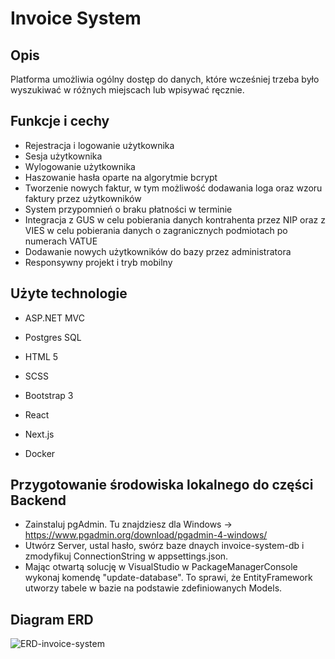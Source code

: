 # Invoice System

## Opis
Platforma umożliwia ogólny dostęp do danych, które wcześniej trzeba było wyszukiwać w różnych miejscach lub wpisywać ręcznie.

## Funkcje i cechy

* Rejestracja i logowanie użytkownika
* Sesja użytkownika
* Wylogowanie użytkownika
* Haszowanie hasła oparte na algorytmie bcrypt
* Tworzenie nowych faktur, w tym możliwość dodawania loga oraz wzoru faktury przez użytkowników
* System przypomnień o braku płatności w terminie
* Integracja z GUS w celu pobierania danych kontrahenta przez NIP oraz z VIES w celu pobierania danych o zagranicznych podmiotach po numerach VATUE
* Dodawanie nowych użytkowników do bazy przez administratora
* Responsywny projekt i tryb mobilny

## Użyte technologie

* ASP.NET MVC

* Postgres SQL

* HTML 5
* SCSS
* Bootstrap 3
* React
* Next.js
  
* Docker

## Przygotowanie środowiska lokalnego do części Backend

* Zainstaluj pgAdmin. Tu znajdziesz dla Windows -> https://www.pgadmin.org/download/pgadmin-4-windows/
* Utwórz Server, ustal hasło, swórz baze dnaych invoice-system-db i zmodyfikuj ConnectionString w appsettings.json.
* Mając otwartą solucję w VisualStudio w PackageManagerConsole wykonaj komendę "update-database". To sprawi, że EntityFramework utworzy tabele w bazie na podstawie zdefiniowanych Models.

## Diagram ERD

![ERD-invoice-system](https://github.com/mateusz-moneta/invoice-system/assets/95887356/5f763108-8f95-4b53-9ec2-f643b65f49ba)


